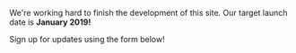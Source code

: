 We're working hard to finish the development of this site. Our target launch date is **January 2019!**

Sign up for updates using the form below!